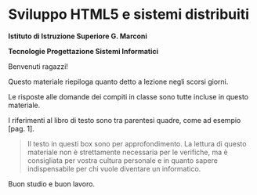 # Sviluppo HTML5 e sistemi distribuiti

**Istituto di Istruzione Superiore G. Marconi**

**Tecnologie Progettazione Sistemi Informatici**

Benvenuti ragazzi!

Questo materiale riepiloga quanto detto a lezione negli scorsi giorni.

Le risposte alle domande dei compiti in classe sono tutte incluse in questo materiale.

I riferimenti al libro di testo sono tra parentesi quadre, come ad esempio [pag. 1].

> Il testo in questi box sono per approfondimento. La lettura di questo materiale non è strettamente
necessaria per le verifiche, ma è consigliata per vostra cultura personale e in quanto
sapere indispensabile per chi vuole diventare un informatico.

Buon studio e buon lavoro.
